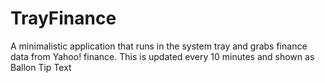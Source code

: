 # TrayFinance
A minimalistic application that runs in the system tray and grabs finance data from Yahoo! finance. This is updated every 10 minutes and shown as Ballon Tip Text


